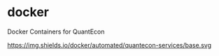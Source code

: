 # docker

Docker Containers for QuantEcon

https://img.shields.io/docker/automated/quantecon-services/base.svg

